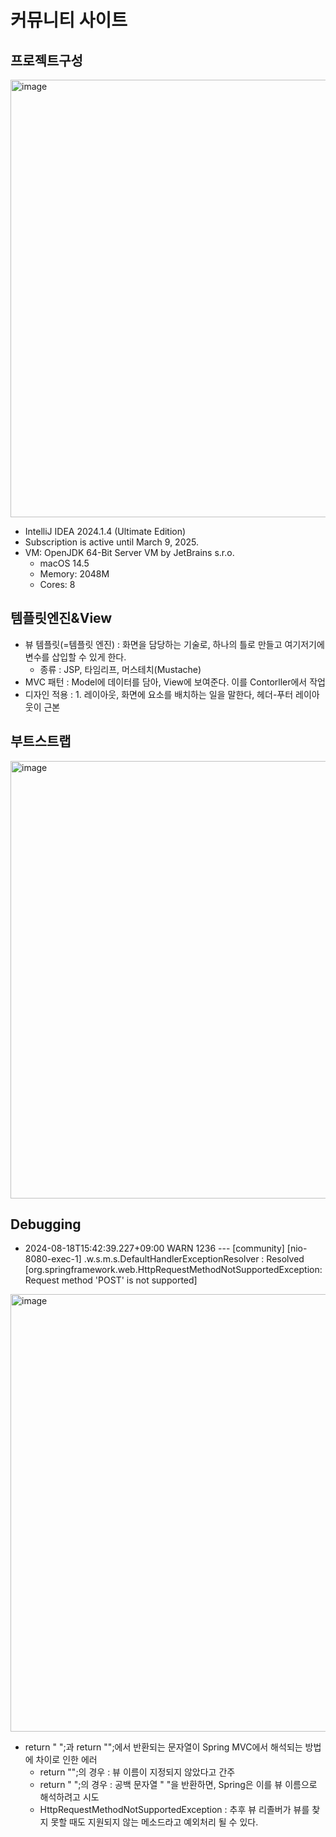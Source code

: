 # 커뮤니티 사이트

## 프로젝트구성
<img width="700" alt="image" src="https://github.com/user-attachments/assets/6c2813fb-4168-434f-a20e-1711384bef20">

- IntelliJ IDEA 2024.1.4 (Ultimate Edition)
- Subscription is active until March 9, 2025.
- VM: OpenJDK 64-Bit Server VM by JetBrains s.r.o.
    * macOS 14.5
    * Memory: 2048M
    * Cores: 8

## 템플릿엔진&View 
- 뷰 템플릿(=템플릿 엔진) : 화면을 담당하는 기술로, 하나의 틀로 만들고 여기저기에 변수를 삽입할 수 있게 한다.
    * 종류 : JSP, 타임리프, 머스테치(Mustache)
- MVC 패턴 : Model에 데이터를 담아, View에 보여준다. 이를 Contorller에서 작업
- 디자인 적용 : 1. 레이아웃, 화면에 요소를 배치하는 일을 말한다, 헤더-푸터 레이아웃이 근본

## 부트스트랩
<img width="700" alt="image" src="https://github.com/user-attachments/assets/c3b2c8db-8911-4154-8f5b-23474eb24645">

## Debugging
- 2024-08-18T15:42:39.227+09:00  WARN 1236 --- [community] [nio-8080-exec-1] .w.s.m.s.DefaultHandlerExceptionResolver : Resolved [org.springframework.web.HttpRequestMethodNotSupportedException: Request method 'POST' is not supported]
<img width="700" alt="image" src="https://github.com/user-attachments/assets/e16cbdd7-01c6-4eaa-a0f0-63737eec3d55">

- return " ";과 return "";에서 반환되는 문자열이 Spring MVC에서 해석되는 방법에 차이로 인한 에러
    * return "";의 경우 : 뷰 이름이 지정되지 않았다고 간주
    * return " ";의 경우 : 공백 문자열 " "을 반환하면, Spring은 이를 뷰 이름으로 해석하려고 시도
    * HttpRequestMethodNotSupportedException : 추후 뷰 리졸버가 뷰를 찾지 못할 때도 지원되지 않는 메소드라고 예외처리 될 수 있다.




